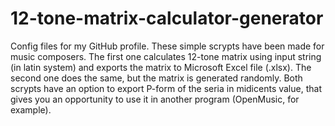 # 12-tone-matrix-calculator-generator
Config files for my GitHub profile.
These simple scrypts have been made for music composers. 
The first one calculates 12-tone matrix using input string (in latin system) and exports the matrix to Microsoft Excel file (.xlsx).
The second one does the same, but the matrix is generated randomly.
Both scrypts have an option to export P-form of the seria in midicents value, that gives you an opportunity to use it in another program (OpenMusic, for example).
